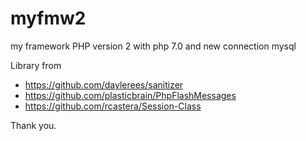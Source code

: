 # myfmw2
my framework PHP version 2 with php 7.0 and new connection mysql

Library from
* https://github.com/daylerees/sanitizer
* https://github.com/plasticbrain/PhpFlashMessages
* https://github.com/rcastera/Session-Class

Thank you.
